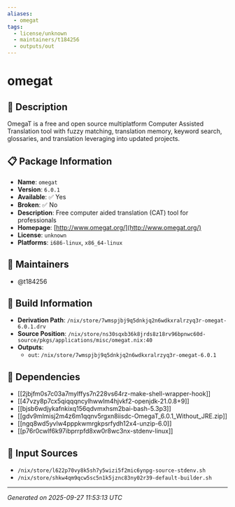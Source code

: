 ```yaml
---
aliases:
  - omegat
tags:
  - license/unknown
  - maintainers/t184256
  - outputs/out
---
```


# omegat

## 📝 Description

OmegaT is a free and open source multiplatform Computer Assisted Translation
tool with fuzzy matching, translation memory, keyword search, glossaries, and
translation leveraging into updated projects.


## 📋 Package Information

- **Name**: `omegat`
- **Version**: `6.0.1`
- **Available**: ✅ Yes
- **Broken**: ✅ No
- **Description**: Free computer aided translation (CAT) tool for professionals
- **Homepage**: [http://www.omegat.org/](http://www.omegat.org/)
- **License**: `unknown`
- **Platforms**: `i686-linux`, `x86_64-linux`
## 👥 Maintainers

- @t184256


## 🔧 Build Information

- **Derivation Path**: `/nix/store/7wmspjbj9q5dnkjq2n6wdkxralrzyq3r-omegat-6.0.1.drv`
- **Source Position**: `/nix/store/ns30sqxb36k8jrds8z18rv96bpnwc60d-source/pkgs/applications/misc/omegat.nix:40`
- **Outputs**:
  - `out`:  `/nix/store/7wmspjbj9q5dnkjq2n6wdkxralrzyq3r-omegat-6.0.1`

## 🔗 Dependencies

- [[2jbjfm0s7c03a7mylffys7n228vs64rz-make-shell-wrapper-hook]]
- [[47vzy8p7cx5qiqqqncylhwwlm4hjvkf2-openjdk-21.0.8+9]]
- [[bjsb6wdjykafnkixq156qdvmxhsm2bai-bash-5.3p3]]
- [[gdv9mlmisj2m4z6m1qqnv5rgxn8iisdc-OmegaT_6.0.1_Without_JRE.zip]]
- [[ngq8wd5yvlw4pppkwmrgkpsrfydh12x4-unzip-6.0]]
- [[p76r0cwlf6k97ibprrpfd8xw0r8wc3nx-stdenv-linux]]

## 📁 Input Sources

- `/nix/store/l622p70vy8k5sh7y5wizi5f2mic6ynpg-source-stdenv.sh`
- `/nix/store/shkw4qm9qcw5sc5n1k5jznc83ny02r39-default-builder.sh`

---
*Generated on 2025-09-27 11:53:13 UTC*
